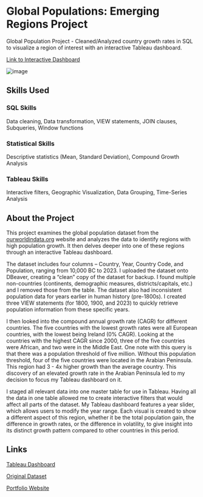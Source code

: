 # Global Populations: Emerging Regions Project

Global Population Project  - Cleaned/Analyzed country growth rates in SQL to visualize a region of interest with an interactive Tableau dashboard. 

[Link to Interactive Dashboard](https://public.tableau.com/app/profile/nicolas.kiryczun/viz/EmergingRegions-TheArabianPeninsula/FinalDashboard)

![image](https://github.com/user-attachments/assets/2492b4ee-cd27-4e4b-9e31-1a18be3ec798)






## Skills Used

### SQL Skills 

Data cleaning, Data transformation, VIEW statements, JOIN clauses, Subqueries, Window functions

### Statistical Skills 

Descriptive statistics (Mean, Standard Deviation), Compound Growth Analysis

### Tableau Skills

Interactive filters, Geographic Visualization, Data Grouping, Time-Series Analysis

## About the Project

This project examines the global population dataset from the [ourworldindata.org](https://ourworldindata.org/) website and analyzes the data to identify regions with high population growth. It then delves deeper into one of these regions through an interactive Tableau dashboard.

The dataset includes four columns – Country, Year, Country Code, and Population, ranging from 10,000 BC to 2023. I uploaded the dataset onto DBeaver, creating a “clean” copy of the dataset for backup. I found multiple non-countries (continents, demographic measures, districts/capitals, etc.) and I removed those from the table. The dataset also had inconsistent population data for years earlier in human history (pre-1800s). I created three VIEW statements (for 1800, 1900, and 2023) to quickly retrieve population information from these specific years.

I then looked into the compound annual growth rate (CAGR) for different countries. The five countries with the lowest growth rates were all European countries, with the lowest being Ireland (0% CAGR). Looking at the countries with the highest CAGR since 2000, three of the five countries were African, and two were in the Middle East. One note with this query is that there was a population threshold of five million. Without this population threshold, four of the five countries were located in the Arabian Peninsula. This region had 3 - 4x higher growth than the average country. This discovery of an elevated growth rate in the Arabian Peninsula led to my decision to focus my Tableau dashboard on it.

I staged all relevant data into one master table for use in Tableau. Having all the data in one table allowed me to create interactive filters that would affect all parts of the dataset. My Tableau dashboard features a year slider, which allows users to modify the year range. Each visual is created to show a different aspect of this region, whether it be the total population gain, the difference in growth rates, or the difference in volatility, to give insight into its distinct growth pattern compared to other countries in this period.

## Links

[Tableau Dashboard](https://public.tableau.com/app/profile/nicolas.kiryczun/viz/EmergingRegions-TheArabianPeninsula/FinalDashboard)

[Original Dataset](https://ourworldindata.org/grapher/population?tab=table)

[Portfolio Website](https://nicolaskiryczun.github.io/)
